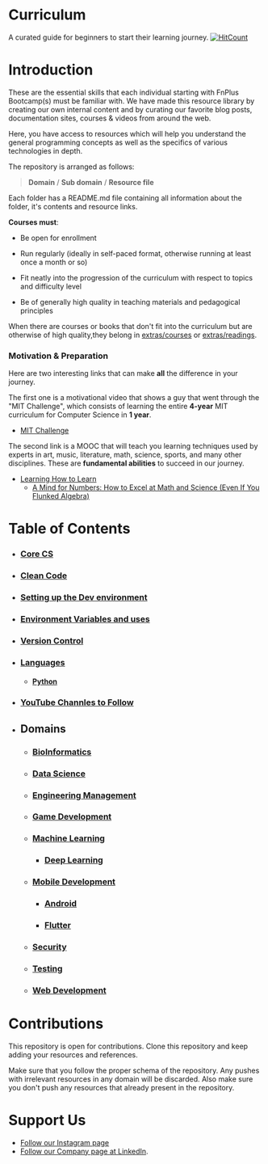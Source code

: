 # Curriculum

A curated guide for beginners to start their learning journey. [![HitCount](http://hits.dwyl.io/fnplus/curriculum.svg)](http://hits.dwyl.io/fnplus/curriculum)

# Introduction

These are the essential skills that each individual starting with FnPlus Bootcamp(s) must be familiar with. We have made this resource library by creating our own internal content and by curating our favorite blog posts, documentation sites, courses & videos from around the web.

Here, you have access to resources which will help you understand the general programming concepts as well as the specifics of various technologies in depth.

The repository is arranged as follows:

> **Domain** / **Sub domain** / **Resource file**

Each folder has a README.md file containing all information about the folder, it's contents and resource links.

 **Courses must**:

- Be open for enrollment

- Run regularly (ideally in self-paced format, otherwise running at least once a month or so)

- Fit neatly into the progression of the curriculum with respect to topics and difficulty level

- Be of generally high quality in teaching materials and pedagogical principles

When there are courses or books that don't fit into the curriculum but are otherwise of high quality,they belong in [extras/courses](extras/courses.md) or [extras/readings](extras/readings.md).

### Motivation & Preparation

Here are two interesting links that can make **all** the difference in your journey.

The first one is a motivational video that shows a guy that went through the "MIT Challenge", which consists of learning the entire **4-year** MIT curriculum for Computer Science in **1 year**.

- [MIT Challenge](https://www.scotthyoung.com/blog/myprojects/mit-challenge-2/)

The second link is a MOOC that will teach you learning techniques used by experts in art, music, literature, math, science, sports, and many other disciplines. These are **fundamental abilities** to succeed in our journey.

- [Learning How to Learn](https://www.coursera.org/learn/learning-how-to-learn)
  - [A Mind for Numbers: How to Excel at Math and Science (Even If You Flunked Algebra)](https://amzn.to/2Lz8j6d)

# Table of Contents

- ### **[Core CS](https://github.com/fnplus/curriculum/tree/master/Core%20CS)**

- ### **[Clean Code](https://github.com/fnplus/curriculum/tree/master/Clean%20Code)**

- ### **[Setting up the Dev environment](https://github.com/fnplus/curriculum/tree/master/Setting%20up%20the%20Environment)**

- ### **[Environment Variables and uses](https://github.com/fnplus/curriculum/tree/master/Setting%20up%20the%20Environment#environment-variables-and-uses)**

- ### **[Version Control](https://github.com/fnplus/curriculum/tree/master/Version%20Control)**

- ### **[Languages](https://github.com/fnplus/curriculum/tree/master/Languages)**
  
  - #### **[Python](https://github.com/fnplus/curriculum/tree/master/Languages/Python)**

- ### **[YouTube Channles to Follow](https://github.com/fnplus/curriculum/tree/master/YouTube)**

- ## Domains
  
  - ### **[BioInformatics](https://github.com/fnplus/curriculum/tree/master/Bio%20Informatics)**
  
  - ### **[Data Science](https://github.com/fnplus/curriculum/tree/master/Data%20Science)**
  
  - ### **[Engineering Management](https://github.com/fnplus/curriculum/tree/master/Engineering%20Management)**
  
  - ### **[Game Development](https://github.com/fnplus/game-programmer)**
  
  - ### **[Machine Learning](https://github.com/fnplus/curriculum/tree/master/Machine%20Learning)**
    
    - ### **[Deep Learning](https://github.com/fnplus/curriculum/tree/master/Machine%20Learning/Deep%20Learning)**
  
  - ### **[Mobile Development](https://github.com/fnplus/curriculum/tree/master/Mobile%20Dev)**
    
    - ### **[Android](https://github.com/fnplus/curriculum/tree/master/Mobile%20Dev/Android)**
    
    - ### **[Flutter](https://github.com/fnplus/curriculum/tree/master/Mobile%20Dev/Flutter)**
  
  - ### [Security](https://github.com/fnplus/curriculum/tree/master/Security/Security)
  
  - ### **[Testing](https://github.com/fnplus/curriculum/tree/master/Testing)**
  
  - ### **[Web Development](https://github.com/fnplus/curriculum/tree/master/Web%20Dev#web-dev)**

# Contributions

This repository is open for contributions. Clone this repository and keep adding your resources and references.

Make sure that you follow the proper schema of the repository. Any pushes with irrelevant resources in any domain will be discarded. Also make sure you don't push any resources that already present in the repository.

# Support Us

- [Follow our Instagram page](https://instagram.com/fnplusofficial)
- [Follow our Company page at LinkedIn](https://www.linkedin.com/company/fnplus).
